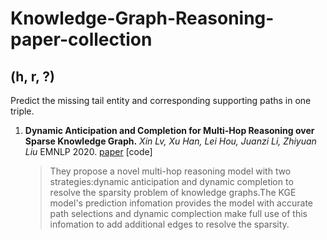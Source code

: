 # Knowledge-Graph-Reasoning-paper-collection

## (h, r, ?)
Predict the missing tail entity and corresponding supporting paths in one triple.

1. **Dynamic Anticipation and Completion for Multi-Hop Reasoning over Sparse Knowledge Graph.** *Xin Lv, Xu Han, Lei Hou, Juanzi Li, Zhiyuan Liu* EMNLP  2020. [paper](https://arxiv.org/pdf/2010.01899.pdf) [code]
    > They propose a novel multi-hop reasoning model with two strategies:dynamic anticipation and dynamic completion to resolve the sparsity problem of knowledge graphs.The KGE model's prediction infomation provides the model with accurate path selections and dynamic complection make full use of this infomation to add additional edges to resolve the sparsity.
